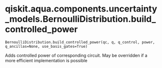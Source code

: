 # qiskit.aqua.components.uncertainty\_models.BernoulliDistribution.build\_controlled\_power

`BernoulliDistribution.build_controlled_power(qc, q, q_control, power, q_ancillas=None, use_basis_gates=True)`

Adds controlled power of corresponding circuit. May be overridden if a more efficient implementation is possible
